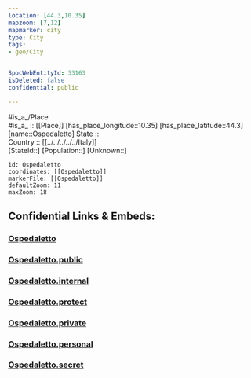 ```yaml
---
location: [44.3,10.35] 
mapzoom: [7,12] 
mapmarker: city 
type: City
tags:
- geo/City


SpocWebEntityId: 33163
isDeleted: false
confidential: public

---
```

#is_a_/Place  
#is_a_ :: [[Place]] 
[has_place_longitude::10.35] 
[has_place_latitude::44.3] 
[name::Ospedaletto] 
State ::  
Country :: [[../../../../../Italy]]  
[StateId::] 
[Population::] 
[Unknown::] 


```leaflet
id: Ospedaletto
coordinates: [[Ospedaletto]] 
markerFile: [[Ospedaletto]] 
defaultZoom: 11 
maxZoom: 18
```


## Confidential Links & Embeds: 

### [Ospedaletto](/_Standards/Earth/Continent/Europe/Europe~South/Italy/regions~Italy/Emilia-Romagna/Reggio_Emilia.Province/City/Ospedaletto.md) 

### [Ospedaletto.public](/_public/Earth/Continent/Europe/Europe~South/Italy/regions~Italy/Emilia-Romagna/Reggio_Emilia.Province/City/Ospedaletto.public.md) 

### [Ospedaletto.internal](/_internal/Earth/Continent/Europe/Europe~South/Italy/regions~Italy/Emilia-Romagna/Reggio_Emilia.Province/City/Ospedaletto.internal.md) 

### [Ospedaletto.protect](/_protect/Earth/Continent/Europe/Europe~South/Italy/regions~Italy/Emilia-Romagna/Reggio_Emilia.Province/City/Ospedaletto.protect.md) 

### [Ospedaletto.private](/_private/Earth/Continent/Europe/Europe~South/Italy/regions~Italy/Emilia-Romagna/Reggio_Emilia.Province/City/Ospedaletto.private.md) 

### [Ospedaletto.personal](/_personal/Earth/Continent/Europe/Europe~South/Italy/regions~Italy/Emilia-Romagna/Reggio_Emilia.Province/City/Ospedaletto.personal.md) 

### [Ospedaletto.secret](/_secret/Earth/Continent/Europe/Europe~South/Italy/regions~Italy/Emilia-Romagna/Reggio_Emilia.Province/City/Ospedaletto.secret.md)

